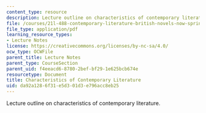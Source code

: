 ```yaml
---
content_type: resource
description: Lecture outline on characteristics of contemporary literature.
file: /courses/21l-488-contemporary-literature-british-novels-now-spring-2007/da92a1286f31e5d301d3e796acc8eb25_contemp_lit.pdf
file_type: application/pdf
learning_resource_types:
- Lecture Notes
license: https://creativecommons.org/licenses/by-nc-sa/4.0/
ocw_type: OCWFile
parent_title: Lecture Notes
parent_type: CourseSection
parent_uid: f4eeacd6-8780-2bef-bf29-1e625bcb674e
resourcetype: Document
title: Characteristics of Contemporary Literature
uid: da92a128-6f31-e5d3-01d3-e796acc8eb25
---
```

Lecture outline on characteristics of contemporary literature.